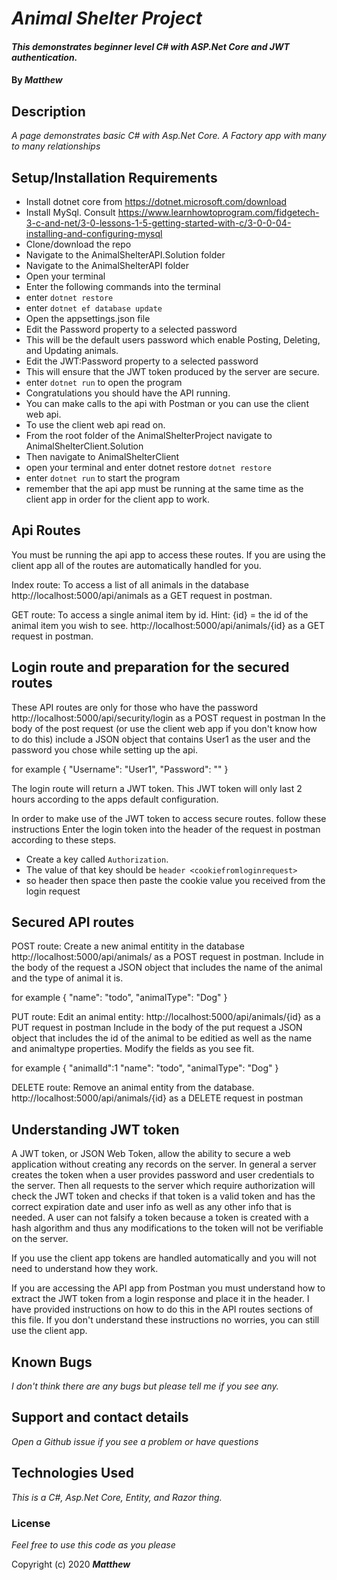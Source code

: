 
# _Animal Shelter Project_

#### _This demonstrates beginner level C# with ASP.Net Core and JWT authentication._

#### By _**Matthew**_

## Description

_A page demonstrates basic C# with Asp.Net Core._
_A Factory app with many to many relationships_
     
## Setup/Installation Requirements
* Install dotnet core from https://dotnet.microsoft.com/download
* Install MySql. Consult https://www.learnhowtoprogram.com/fidgetech-3-c-and-net/3-0-lessons-1-5-getting-started-with-c/3-0-0-04-installing-and-configuring-mysql
* Clone/download the repo
* Navigate to the AnimalShelterAPI.Solution folder
* Navigate to the AnimalShelterAPI folder 
* Open your terminal
* Enter the following commands into the terminal
* enter `dotnet restore`
* enter `dotnet ef database update`
* Open the appsettings.json file
* Edit the Password property to a selected password
* This will be the default users password which enable Posting, Deleting, and Updating animals.
* Edit the JWT:Password property to a selected password
* This will ensure that the JWT token produced by the server are secure.
* enter `dotnet run` to open the program
* Congratulations you should have the API running.
* You can make calls to the api with Postman or you can use the client web api.
* To use the client web api read on.
* From the root folder of the AnimalShelterProject navigate to AnimalShelterClient.Solution
* Then navigate to AnimalShelterClient
* open your terminal and enter dotnet restore `dotnet restore`
* enter `dotnet run` to start the program
* remember that the api app must be running at the same time as the client app in order for the client app to work.


## Api Routes
You must be running the api app to access these routes. If you are using the client app all of the routes are automatically handled for you.

Index route: To access a list of all animals in the database
http://localhost:5000/api/animals as a GET request in postman.

GET route: To access a single animal item by id.
Hint: {id} = the id of the animal item you wish to see.
http://localhost:5000/api/animals/{id} as a GET request in postman.

## Login route and preparation for the secured routes
These API routes are only for those who have the password
http://localhost:5000/api/security/login as a POST request in postman
In the body of the post request (or use the client web app if you don't know how to do this) include a JSON object that contains User1 as the user and the password you chose while setting up the api.

for example
{
  "Username": "User1",
  "Password": "<The password you chose>"
}

The login route will return a JWT token. This JWT token will only last 2 hours
according to the apps default configuration.

In order to make use of the JWT token to access secure routes. follow these instructions
Enter the login token into the header of the request in postman according to these steps.
* Create a key called `Authorization`.
* The value of that key should be `header <cookiefromloginrequest>` 
* so header then space then paste the cookie value you received from the login request

## Secured API routes
POST route: Create a new animal entitity in the database
http://localhost:5000/api/animals/ as a POST request in postman.
Include in the body of the request a JSON object that includes the name of the animal and the type of animal it is.

for example
{
  "name": "todo",
  "animalType": "Dog"
}

PUT route: Edit an animal entity:
http://localhost:5000/api/animals/{id} as a PUT request in postman
Include in the body of the put request a JSON object that includes the id of the animal to be editied as well as the name and animaltype properties. Modify the fields as you see fit.

for example
{
  "animalId":1
  "name": "todo",
  "animalType": "Dog"
}

DELETE route: Remove an animal entity from the database.
http://localhost:5000/api/animals/{id} as a DELETE request in postman


## Understanding JWT token
A JWT token, or JSON Web Token, allow the ability to secure a web application without creating any records on the server.
In general a server creates the token when a user provides password and user credentials to the server. 
Then all requests to the server which require authorization will check the JWT token and checks if that token is a valid token and has the correct expiration date and user info as well as any other info that is needed.
A user can not falsify a token because a token is created with a hash algorithm and thus any modifications to the token will not be verifiable on the server.

If you use the client app tokens are handled automatically and you will not need to understand how they work.

If you are accessing the API app from Postman you must understand how to extract the JWT token from a login response and place it in the header. I have provided instructions on how to do this in the API routes sections of this file. If you don't understand these instructions no worries, you can still use the client app.

## Known Bugs

_I don't think there are any bugs but please tell me if you see any._

## Support and contact details

_Open a Github issue if you see a problem or have questions_

## Technologies Used

_This is a C#, Asp.Net Core, Entity, and Razor thing._

### License

*Feel free to use this code as you please*

Copyright (c) 2020 **_Matthew_**